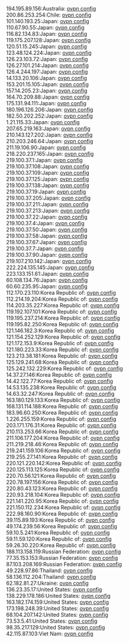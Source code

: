 194.195.89.156:Australia: [ovpn config](vpn/194_195_89_156.ovpn)  
200.86.253.254:Chile: [ovpn config](vpn/200_86_253_254.ovpn)  
101.140.193.25:Japan: [ovpn config](vpn/101_140_193_25.ovpn)  
110.67.90.55:Japan: [ovpn config](vpn/110_67_90_55.ovpn)  
116.82.134.83:Japan: [ovpn config](vpn/116_82_134_83.ovpn)  
119.175.207.128:Japan: [ovpn config](vpn/119_175_207_128.ovpn)  
120.51.15.245:Japan: [ovpn config](vpn/120_51_15_245.ovpn)  
123.48.124.224:Japan: [ovpn config](vpn/123_48_124_224.ovpn)  
126.23.103.72:Japan: [ovpn config](vpn/126_23_103_72.ovpn)  
126.27.101.214:Japan: [ovpn config](vpn/126_27_101_214.ovpn)  
126.4.244.197:Japan: [ovpn config](vpn/126_4_244_197.ovpn)  
14.133.20.106:Japan: [ovpn config](vpn/14_133_20_106.ovpn)  
153.201.15.105:Japan: [ovpn config](vpn/153_201_15_105.ovpn)  
157.14.205.23:Japan: [ovpn config](vpn/157_14_205_23.ovpn)  
164.70.209.88:Japan: [ovpn config](vpn/164_70_209_88.ovpn)  
175.131.94.111:Japan: [ovpn config](vpn/175_131_94_111.ovpn)  
180.196.126.206:Japan: [ovpn config](vpn/180_196_126_206.ovpn)  
182.50.202.252:Japan: [ovpn config](vpn/182_50_202_252.ovpn)  
1.21.115.33:Japan: [ovpn config](vpn/1_21_115_33.ovpn)  
207.65.219.163:Japan: [ovpn config](vpn/207_65_219_163.ovpn)  
210.143.127.202:Japan: [ovpn config](vpn/210_143_127_202.ovpn)  
210.203.246.64:Japan: [ovpn config](vpn/210_203_246_64.ovpn)  
211.19.106.90:Japan: [ovpn config](vpn/211_19_106_90.ovpn)  
218.220.237.165:Japan: [ovpn config](vpn/218_220_237_165.ovpn)  
219.100.37.1:Japan: [ovpn config](vpn/219_100_37_1.ovpn)  
219.100.37.108:Japan: [ovpn config](vpn/219_100_37_108.ovpn)  
219.100.37.109:Japan: [ovpn config](vpn/219_100_37_109.ovpn)  
219.100.37.125:Japan: [ovpn config](vpn/219_100_37_125.ovpn)  
219.100.37.138:Japan: [ovpn config](vpn/219_100_37_138.ovpn)  
219.100.37.19:Japan: [ovpn config](vpn/219_100_37_19.ovpn)  
219.100.37.205:Japan: [ovpn config](vpn/219_100_37_205.ovpn)  
219.100.37.211:Japan: [ovpn config](vpn/219_100_37_211.ovpn)  
219.100.37.213:Japan: [ovpn config](vpn/219_100_37_213.ovpn)  
219.100.37.22:Japan: [ovpn config](vpn/219_100_37_22.ovpn)  
219.100.37.4:Japan: [ovpn config](vpn/219_100_37_4.ovpn)  
219.100.37.50:Japan: [ovpn config](vpn/219_100_37_50.ovpn)  
219.100.37.58:Japan: [ovpn config](vpn/219_100_37_58.ovpn)  
219.100.37.67:Japan: [ovpn config](vpn/219_100_37_67.ovpn)  
219.100.37.7:Japan: [ovpn config](vpn/219_100_37_7.ovpn)  
219.100.37.90:Japan: [ovpn config](vpn/219_100_37_90.ovpn)  
219.107.210.142:Japan: [ovpn config](vpn/219_107_210_142.ovpn)  
222.224.135.145:Japan: [ovpn config](vpn/222_224_135_145.ovpn)  
223.133.151.61:Japan: [ovpn config](vpn/223_133_151_61.ovpn)  
60.108.134.76:Japan: [ovpn config](vpn/60_108_134_76.ovpn)  
60.60.235.95:Japan: [ovpn config](vpn/60_60_235_95.ovpn)  
112.170.23.110:Korea Republic of: [ovpn config](vpn/112_170_23_110.ovpn)  
112.214.19.204:Korea Republic of: [ovpn config](vpn/112_214_19_204.ovpn)  
114.203.35.227:Korea Republic of: [ovpn config](vpn/114_203_35_227.ovpn)  
119.192.107.101:Korea Republic of: [ovpn config](vpn/119_192_107_101.ovpn)  
119.195.237.214:Korea Republic of: [ovpn config](vpn/119_195_237_214.ovpn)  
119.195.82.250:Korea Republic of: [ovpn config](vpn/119_195_82_250.ovpn)  
121.146.182.3:Korea Republic of: [ovpn config](vpn/121_146_182_3.ovpn)  
121.154.252.129:Korea Republic of: [ovpn config](vpn/121_154_252_129.ovpn)  
121.172.153.9:Korea Republic of: [ovpn config](vpn/121_172_153_9.ovpn)  
121.180.223.33:Korea Republic of: [ovpn config](vpn/121_180_223_33.ovpn)  
123.213.38.181:Korea Republic of: [ovpn config](vpn/123_213_38_181.ovpn)  
125.129.241.68:Korea Republic of: [ovpn config](vpn/125_129_241_68.ovpn)  
125.242.132.229:Korea Republic of: [ovpn config](vpn/125_242_132_229.ovpn)  
14.37.27.146:Korea Republic of: [ovpn config](vpn/14_37_27_146.ovpn)  
14.42.122.77:Korea Republic of: [ovpn config](vpn/14_42_122_77.ovpn)  
14.53.135.238:Korea Republic of: [ovpn config](vpn/14_53_135_238.ovpn)  
14.63.32.247:Korea Republic of: [ovpn config](vpn/14_63_32_247.ovpn)  
163.180.129.133:Korea Republic of: [ovpn config](vpn/163_180_129_133.ovpn)  
168.131.114.188:Korea Republic of: [ovpn config](vpn/168_131_114_188.ovpn)  
183.96.60.250:Korea Republic of: [ovpn config](vpn/183_96_60_250.ovpn)  
1.226.255.159:Korea Republic of: [ovpn config](vpn/1_226_255_159.ovpn)  
203.171.176.31:Korea Republic of: [ovpn config](vpn/203_171_176_31.ovpn)  
210.113.253.66:Korea Republic of: [ovpn config](vpn/210_113_253_66.ovpn)  
211.106.177.204:Korea Republic of: [ovpn config](vpn/211_106_177_204.ovpn)  
211.219.218.46:Korea Republic of: [ovpn config](vpn/211_219_218_46.ovpn)  
219.241.159.106:Korea Republic of: [ovpn config](vpn/219_241_159_106.ovpn)  
219.255.27.141:Korea Republic of: [ovpn config](vpn/219_255_27_141.ovpn)  
220.121.220.142:Korea Republic of: [ovpn config](vpn/220_121_220_142.ovpn)  
220.125.113.125:Korea Republic of: [ovpn config](vpn/220_125_113_125.ovpn)  
220.70.56.121:Korea Republic of: [ovpn config](vpn/220_70_56_121.ovpn)  
220.78.197.156:Korea Republic of: [ovpn config](vpn/220_78_197_156.ovpn)  
220.80.43.123:Korea Republic of: [ovpn config](vpn/220_80_43_123.ovpn)  
220.93.218.104:Korea Republic of: [ovpn config](vpn/220_93_218_104.ovpn)  
221.141.220.95:Korea Republic of: [ovpn config](vpn/221_141_220_95.ovpn)  
221.150.112.234:Korea Republic of: [ovpn config](vpn/221_150_112_234.ovpn)  
222.98.160.90:Korea Republic of: [ovpn config](vpn/222_98_160_90.ovpn)  
39.115.89.193:Korea Republic of: [ovpn config](vpn/39_115_89_193.ovpn)  
49.174.239.56:Korea Republic of: [ovpn config](vpn/49_174_239_56.ovpn)  
59.10.5.241:Korea Republic of: [ovpn config](vpn/59_10_5_241.ovpn)  
59.11.59.120:Korea Republic of: [ovpn config](vpn/59_11_59_120.ovpn)  
59.26.30.220:Korea Republic of: [ovpn config](vpn/59_26_30_220.ovpn)  
188.113.158.119:Russian Federation: [ovpn config](vpn/188_113_158_119.ovpn)  
77.35.153.153:Russian Federation: [ovpn config](vpn/77_35_153_153.ovpn)  
87.103.208.169:Russian Federation: [ovpn config](vpn/87_103_208_169.ovpn)  
49.228.97.86:Thailand: [ovpn config](vpn/49_228_97_86.ovpn)  
58.136.112.204:Thailand: [ovpn config](vpn/58_136_112_204.ovpn)  
62.182.81.27:Ukraine: [ovpn config](vpn/62_182_81_27.ovpn)  
136.23.35.17:United States: [ovpn config](vpn/136_23_35_17.ovpn)  
138.229.178.186:United States: [ovpn config](vpn/138_229_178_186.ovpn)  
163.182.174.159:United States: [ovpn config](vpn/163_182_174_159.ovpn)  
173.198.248.39:United States: [ovpn config](vpn/173_198_248_39.ovpn)  
68.104.207.142:United States: [ovpn config](vpn/68_104_207_142.ovpn)  
73.53.5.41:United States: [ovpn config](vpn/73_53_5_41.ovpn)  
98.35.217.129:United States: [ovpn config](vpn/98_35_217_129.ovpn)  
42.115.87.103:Viet Nam: [ovpn config](vpn/42_115_87_103.ovpn)  
